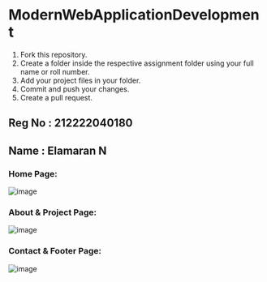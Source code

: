 # ModernWebApplicationDevelopment
1. Fork this repository.
2. Create a folder inside the respective assignment folder using your full name or roll number.
3. Add your project files in your folder.
4. Commit and push your changes.
5. Create a pull request.

## Reg No : 212222040180
## Name : Elamaran N

### Home Page:
![image](https://github.com/user-attachments/assets/7052833a-3f54-4c2e-880e-f86f3080170a)
### About & Project Page:
![image](https://github.com/user-attachments/assets/3d242419-6bcd-4873-b70f-fa838a64a13e)
### Contact & Footer Page:
![image](https://github.com/user-attachments/assets/30097b35-4c76-407f-9d98-5e935c470dcf)

